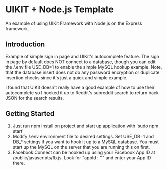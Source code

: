 # UIKIT + Node.js Template

An example of using UIKit Framework with Node.js on the Express framework.  

## Introduction
Example of simple sign in page and UIKit's autocomplete feature. The sign in page by default does NOT connect to a database, though you can edit the /.env file USE_DB=1 to enable the simple MySQL hookup example.  Note, that the database insert does not do any password encryption or duplicate insertion checks since it's just a quick and simple example.

I found that UIKit doesn't really have a good example of how to use their autocomplete so I hooked it up to Reddit's subreddit search to return back JSON for the search results.

## Getting Started
1. Just run npm install on project and start up application with 'sudo npm start'
2. Modify /.env environment file to desired settings. Set USE_DB=1 and DB_* settings if you want to hook it up to a MySQL database.  You must start up the MySQL on the server that you are running this on first.
3. Facebook Connect can be hooked up using your Facebook App ID at /public/javascripts/fb.js.  Look for "appId : ''" and enter your App ID there.

